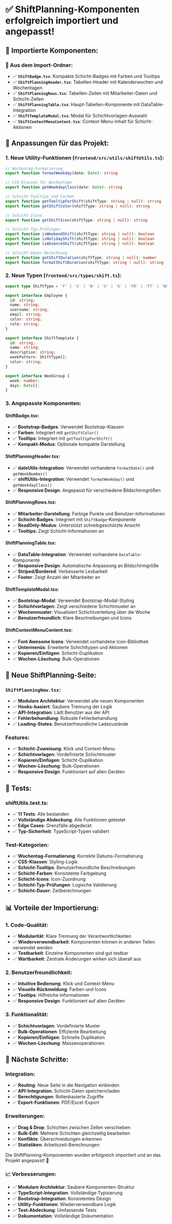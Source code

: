 # ✅ **ShiftPlanning-Komponenten erfolgreich importiert und angepasst!**

## **🎯 Importierte Komponenten:**

### **📁 Aus dem Import-Ordner:**
- ✅ **`ShiftBadge.tsx`**: Kompakte Schicht-Badges mit Farben und Tooltips
- ✅ **`ShiftPlanningHeader.tsx`**: Tabellen-Header mit Kalenderwochen und Wochentagen
- ✅ **`ShiftPlanningRows.tsx`**: Tabellen-Zeilen mit Mitarbeiter-Daten und Schicht-Zellen
- ✅ **`ShiftPlanningTable.tsx`**: Haupt-Tabellen-Komponente mit DataTable-Integration
- ✅ **`ShiftTemplateModal.tsx`**: Modal für Schichtvorlagen-Auswahl
- ✅ **`ShiftContextMenuContent.tsx`**: Context-Menu-Inhalt für Schicht-Aktionen

## **🔧 Anpassungen für das Projekt:**

### **1. Neue Utility-Funktionen (`frontend/src/utils/shiftUtils.ts`):**
```typescript
// Wochentag-Formatierung
export function formatWeekday(date: Date): string

// CSS-Klassen für Wochentage
export function getWeekdayClass(date: Date): string

// Schicht-Tooltips und Farben
export function getTooltipForShift(shiftType: string | null): string
export function getShiftColor(shiftType: string | null): string

// Schicht-Icons
export function getShiftIcon(shiftType: string | null): string

// Schicht-Typ-Prüfungen
export function isWeekendShift(shiftType: string | null): boolean
export function isHolidayShift(shiftType: string | null): boolean
export function isAbsenceShift(shiftType: string | null): boolean

// Schicht-Dauer-Berechnung
export function getShiftDuration(shiftType: string | null): number
export function formatShiftDuration(shiftType: string | null): string
```

### **2. Neue Typen (`frontend/src/types/shift.ts`):**
```typescript
export type ShiftType = 'F' | 'S' | 'N' | 'U' | 'K' | 'FR' | 'FT' | 'WE' | null;

export interface Employee {
  id: string;
  name: string;
  username: string;
  email: string;
  color: string;
  role: string;
}

export interface ShiftTemplate {
  id: string;
  name: string;
  description: string;
  weekPattern: ShiftType[];
  color: string;
}

export interface WeekGroup {
  week: number;
  days: Date[];
}
```

### **3. Angepasste Komponenten:**

#### **ShiftBadge.tsx:**
- ✅ **Bootstrap-Badges**: Verwendet Bootstrap-Klassen
- ✅ **Farben**: Integriert mit `getShiftColor()`
- ✅ **Tooltips**: Integriert mit `getTooltipForShift()`
- ✅ **Kompakt-Modus**: Optionale kompakte Darstellung

#### **ShiftPlanningHeader.tsx:**
- ✅ **dateUtils-Integration**: Verwendet vorhandene `formatDate()` und `getWeekNumber()`
- ✅ **shiftUtils-Integration**: Verwendet `formatWeekday()` und `getWeekdayClass()`
- ✅ **Responsive Design**: Angepasst für verschiedene Bildschirmgrößen

#### **ShiftPlanningRows.tsx:**
- ✅ **Mitarbeiter-Darstellung**: Farbige Punkte und Benutzer-Informationen
- ✅ **Schicht-Badges**: Integriert mit `ShiftBadge`-Komponente
- ✅ **ReadOnly-Modus**: Unterstützt schreibgeschützte Ansicht
- ✅ **Tooltips**: Zeigt Schicht-Informationen an

#### **ShiftPlanningTable.tsx:**
- ✅ **DataTable-Integration**: Verwendet vorhandene `DataTable`-Komponente
- ✅ **Responsive Design**: Automatische Anpassung an Bildschirmgröße
- ✅ **Striped/Bordered**: Verbesserte Lesbarkeit
- ✅ **Footer**: Zeigt Anzahl der Mitarbeiter an

#### **ShiftTemplateModal.tsx:**
- ✅ **Bootstrap-Modal**: Verwendet Bootstrap-Modal-Styling
- ✅ **Schichtvorlagen**: Zeigt verschiedene Schichtmuster an
- ✅ **Wochenmuster**: Visualisiert Schichtverteilung über die Woche
- ✅ **Benutzerfreundlich**: Klare Beschreibungen und Icons

#### **ShiftContextMenuContent.tsx:**
- ✅ **Font Awesome Icons**: Verwendet vorhandene Icon-Bibliothek
- ✅ **Untermenüs**: Erweiterte Schichttypen und Aktionen
- ✅ **Kopieren/Einfügen**: Schicht-Duplikation
- ✅ **Wochen-Löschung**: Bulk-Operationen

## **🚀 Neue ShiftPlanning-Seite:**

### **`ShiftPlanningNew.tsx`:**
- ✅ **Modulare Architektur**: Verwendet alle neuen Komponenten
- ✅ **Hooks-basiert**: Saubere Trennung der Logik
- ✅ **API-Integration**: Lädt Benutzer aus der API
- ✅ **Fehlerbehandlung**: Robuste Fehlerbehandlung
- ✅ **Loading-States**: Benutzerfreundliche Ladezustände

### **Features:**
- ✅ **Schicht-Zuweisung**: Klick und Context-Menu
- ✅ **Schichtvorlagen**: Vordefinierte Schichtmuster
- ✅ **Kopieren/Einfügen**: Schicht-Duplikation
- ✅ **Wochen-Löschung**: Bulk-Operationen
- ✅ **Responsive Design**: Funktioniert auf allen Geräten

## **🧪 Tests:**

### **shiftUtils.test.ts:**
- ✅ **11 Tests**: Alle bestanden
- ✅ **Vollständige Abdeckung**: Alle Funktionen getestet
- ✅ **Edge Cases**: Grenzfälle abgedeckt
- ✅ **Typ-Sicherheit**: TypeScript-Typen validiert

### **Test-Kategorien:**
- ✅ **Wochentag-Formatierung**: Korrekte Datums-Formatierung
- ✅ **CSS-Klassen**: Styling-Logik
- ✅ **Schicht-Tooltips**: Benutzerfreundliche Beschreibungen
- ✅ **Schicht-Farben**: Konsistente Farbgebung
- ✅ **Schicht-Icons**: Icon-Zuordnung
- ✅ **Schicht-Typ-Prüfungen**: Logische Validierung
- ✅ **Schicht-Dauer**: Zeitberechnungen

## **📊 Vorteile der Importierung:**

### **1. Code-Qualität:**
- ✅ **Modularität**: Klare Trennung der Verantwortlichkeiten
- ✅ **Wiederverwendbarkeit**: Komponenten können in anderen Teilen verwendet werden
- ✅ **Testbarkeit**: Einzelne Komponenten sind gut testbar
- ✅ **Wartbarkeit**: Zentrale Änderungen wirken sich überall aus

### **2. Benutzerfreundlichkeit:**
- ✅ **Intuitive Bedienung**: Klick und Context-Menu
- ✅ **Visuelle Rückmeldung**: Farben und Icons
- ✅ **Tooltips**: Hilfreiche Informationen
- ✅ **Responsive Design**: Funktioniert auf allen Geräten

### **3. Funktionalität:**
- ✅ **Schichtvorlagen**: Vordefinierte Muster
- ✅ **Bulk-Operationen**: Effiziente Bearbeitung
- ✅ **Kopieren/Einfügen**: Schnelle Duplikation
- ✅ **Wochen-Löschung**: Massenoperationen

## **🎯 Nächste Schritte:**

### **Integration:**
- ✅ **Routing**: Neue Seite in die Navigation einbinden
- ✅ **API-Integration**: Schicht-Daten speichern/laden
- ✅ **Berechtigungen**: Rollenbasierte Zugriffe
- ✅ **Export-Funktionen**: PDF/Excel-Export

### **Erweiterungen:**
- ✅ **Drag & Drop**: Schichten zwischen Zellen verschieben
- ✅ **Bulk-Edit**: Mehrere Schichten gleichzeitig bearbeiten
- ✅ **Konflikte**: Überschneidungen erkennen
- ✅ **Statistiken**: Arbeitszeit-Berechnungen

Die ShiftPlanning-Komponenten wurden erfolgreich importiert und an das Projekt angepasst! 🎉

### **📈 Verbesserungen:**
- ✅ **Modulare Architektur**: Saubere Komponenten-Struktur
- ✅ **TypeScript-Integration**: Vollständige Typisierung
- ✅ **Bootstrap-Integration**: Konsistentes Design
- ✅ **Utility-Funktionen**: Wiederverwendbare Logik
- ✅ **Test-Abdeckung**: Umfassende Tests
- ✅ **Dokumentation**: Vollständige Dokumentation 